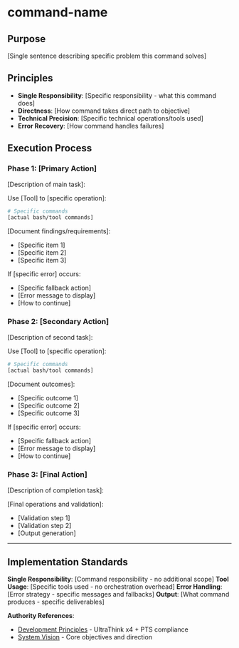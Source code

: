 # command-name

## Purpose

[Single sentence describing specific problem this command solves]

## Principles

- **Single Responsibility**: [Specific responsibility - what this command does]
- **Directness**: [How command takes direct path to objective]
- **Technical Precision**: [Specific technical operations/tools used]
- **Error Recovery**: [How command handles failures]

## Execution Process

### Phase 1: [Primary Action]
[Description of main task]:

Use [Tool] to [specific operation]:
```bash
# Specific commands
[actual bash/tool commands]
```

[Document findings/requirements]:
- [Specific item 1]
- [Specific item 2]
- [Specific item 3]

If [specific error] occurs:
- [Specific fallback action]
- [Error message to display]
- [How to continue]

### Phase 2: [Secondary Action]
[Description of second task]:

Use [Tool] to [specific operation]:
```bash
# Specific commands
[actual bash/tool commands]
```

[Document outcomes]:
- [Specific outcome 1]
- [Specific outcome 2]
- [Specific outcome 3]

If [specific error] occurs:
- [Specific fallback action]
- [Error message to display]
- [How to continue]

### Phase 3: [Final Action]
[Description of completion task]:

[Final operations and validation]:
- [Validation step 1]
- [Validation step 2]
- [Output generation]

---

## Implementation Standards

**Single Responsibility**: [Command responsibility - no additional scope]
**Tool Usage**: [Specific tools used - no orchestration overhead]
**Error Handling**: [Error strategy - specific messages and fallbacks]
**Output**: [What command produces - specific deliverables]

**Authority References**:
- [Development Principles](../core/development-principles.md) - UltraThink x4 + PTS compliance
- [System Vision](../vision/overview.md) - Core objectives and direction